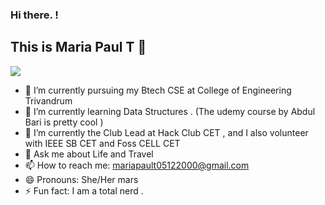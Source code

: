 ### Hi there.  !
##  This is  Maria  Paul T :woman:

![](name-of-giphy.gif)






* 🔭 I’m currently  pursuing my Btech CSE at College of Engineering Trivandrum
* 🌱 I’m currently learning Data Structures . (The udemy course by Abdul Bari is pretty cool )
* 🤔 I’m  currently the Club Lead at Hack Club CET , and I also volunteer with IEEE SB CET and Foss CELL CET
* 💬 Ask me about  Life and Travel
* 📫 How to reach me:  mariapault05122000@gmail.com
* 😄 Pronouns:  She/Her mars
* ⚡ Fun fact:  I am a total nerd .

